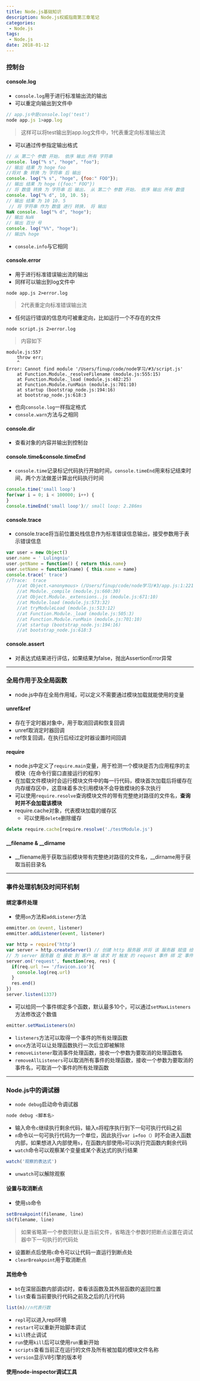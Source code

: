 ```yaml
---
title: Node.js基础知识
description: Node.js权威指南第三章笔记
categories:
 - Node.js
tags:
 - Node.js
date: 2018-01-12
---
```


### 控制台
#### console.log
* `console.log`用于进行标准输出流的输出
* 可以重定向输出到文件中
```js
// app.js中是console.log('test')
node app.js 1>app.log
```
> 这样可以将test输出到app.log文件中，1代表重定向标准输出流  
* 可以通过传参指定输出格式
```js
// 从 第二个 参数 开始， 依序 输出 所有 字符串 
console. log("% s", "hoge", "foo"); 
// 输出 结果 为 hoge foo 
//将对 象 转换 为 字符串 后 输出 
console. log("% s", "hoge", {foo:" FOO"}); 
// 输出 结果 为 hoge ({foo:" FOO"}) 
// 将 数值 转换 为 字符串 后 输出， 从 第二个 参数 开始， 依序 输出 所有 数值 
console. log("% d", 10, 10. 5); 
// 输出 结果 为 10 10. 5
 // 将 字符串 作为 数值 进行 转换， 将 输出 
NaN console. log("% d", "hoge"); 
// 输出 NaN 
// 输出 百分 号 
console. log("%%", "hoge"); 
// 输出% hoge
```
* `console.info`与它相同

#### console.error
* 用于进行标准错误输出流的输出
* 同样可以输出到log文件中
```shell
node app.js 2>error.log
```
> 2代表重定向标准错误输出流  
* 任何运行错误的信息均可被重定向，比如运行一个不存在的文件
```shell
node script.js 2>error.log
```
> 内容如下  
```
module.js:557
    throw err;
    ^
Error: Cannot find module '/Users/finup/code/node学习/#3/script.js'
    at Function.Module._resolveFilename (module.js:555:15)
    at Function.Module._load (module.js:482:25)
    at Function.Module.runMain (module.js:701:10)
    at startup (bootstrap_node.js:194:16)
    at bootstrap_node.js:618:3
```
* 也向`console.log`一样指定格式
* `console.warn`方法与之相同

#### console.dir
* 查看对象的内容并输出到控制台

#### console.time&console.timeEnd
* `console.time`记录标记代码执行开始时间，`console.timeEnd`用来标记结束时间，两个方法做差计算出代码执行时间
```js
console.time('small loop')
for(var i = 0; i < 100000; i++) {
}
console.timeEnd('small loop')// small loop: 2.286ms
```

#### console.trace
* console.trace将当前位置处栈信息作为标准错误信息输出，接受参数用于表示错误信息
```js
var user = new Object()
user.name = ' Lulingniu'
user.getName = function() { return this.name}
user.setName = function(name) { this.name = name}
console.trace(' trace')
//Trace:  trace
    //at Object.<anonymous> (/Users/finup/code/node学习/#3/app.js:1:221)
    //at Module._compile (module.js:660:30)
    //at Object.Module._extensions..js (module.js:671:10)
    //at Module.load (module.js:573:32)
    //at tryModuleLoad (module.js:513:12)
    //at Function.Module._load (module.js:505:3)
    //at Function.Module.runMain (module.js:701:10)
    //at startup (bootstrap_node.js:194:16)
    //at bootstrap_node.js:618:3
```

#### console.assert
* 对表达式结果进行评估，如果结果为false，抛出AssertionError异常
- - - -
### 全局作用于及全局函数
* node.js中存在全局作用域，可以定义不需要通过模块加载就能使用的变量
#### unref&ref
* 存在于定时器对象中，用于取消回调和恢复回调
* unref取消定时器回调
* ref恢复回调，在执行后经过定时器设置时间回调

#### require
* node.js中定义了`require.main`变量，用于检测一个模块是否为应用程序的主模块（在命令行窗口直接运行的程序）
* 在加载文件模块时会运行模块文件中的每一行代码，模块首次加载后将缓存在内存缓存区中，这意味着多次引用模块不会导致模块的多次执行
* 可以使用`require.resolve`查询模块文件的带有完整绝对路径的文件名，**查询时并不会加载该模块**
* require.cache对象，代表模块加载的缓存区
	* 可以使用`delete`删除缓存
```js
delete require.cache[require.resolve('./testModule.js')
```

#### __filename & __dirname
* __fliename用于获取当前模块带有完整绝对路径的文件名，__dirname用于获取当前目录名
- - - -
### 事件处理机制及时间环机制
#### 绑定事件处理
* 使用`on`方法和`addListener`方法
```js
emmitter.on（event, listener)
emmitter.addListener(event, listener)
```
```js
var http = require('http')
var server = http.createServer() // 创建 http 服务器 并将 该 服务器 赋值 给 变量 server
// 为 server 服务器 在 接收 到 客户 端 请求 时 触发 的 request 事件 绑 定 事件 处理 函数
server.on('request', function(req, res) {
  if(req.url !== '/favicon.ico'){
    console.log(req.url)
  }
  res.end()
})
server.listen(1337)
```
* 可以给同一个事件绑定多个函数，默认最多10个，可以通过`setMaxListeners`方法修改这个数值
```js
emitter.setMaxListeners(n)
```
* `listeners`方法可以取得一个事件的所有处理函数
* `once`方法可以让处理函数执行一次后立即被解除
* `removeListener`取消事件处理函数，接收一个参数为要取消的处理函数名
* `removeAllListeners`可以取消所有事件的处理函数，接收一个参数为要取消的事件名，可取消一个事件的所有处理函数
- - - -
### Node.js中的调试器
* `node debug`启动命令调试器
```js
node debug <脚本名>
```
* 输入命令`c`继续执行剩余代码，输入`n`将程序执行到下一句可执行代码之前
* `n`命令以一句可执行代码为一个单位，因此执行`var i=foo（）`时不会进入函数内部，如果想进入内部使用`s`，在函数内部使用`o`可以执行完函数内剩余代码
* `watch`命令可以观察某个变量或某个表达式的执行结果
```js
watch('观察的表达式')
```
* `unwatch`可以解除观察

#### 设置与取消断点
* 使用`sb`命令
```js
setBreakpoint(filename, line)
sb(filename, line)
```
> 如果省略第一个参数则默认是当前文件，省略连个参数时把断点设置在调试器中下一句执行的代码处  
* 设置断点后使用`c`命令可以让代码一直运行到断点处
* `clearBreakpoint`用于取消断点

#### 其他命令
* `bt`在深层函数内部调试时，查看该函数及其外层函数的返回位置
* `list`查看当前要执行代码之前及之后的几行代码
```js
list(n)//n代表行数
```
* `repl`可以进入repl环境
* `restart`可以重新开始脚本调试
* `kill`终止调试
* `run`使用`kill`后可以使用`run`重新开始
* `scripts`查看当前正在运行的文件及所有被加载的模块文件名称
* `version`显示V8引擎的版本号

#### 使用node-inspector调试工具
